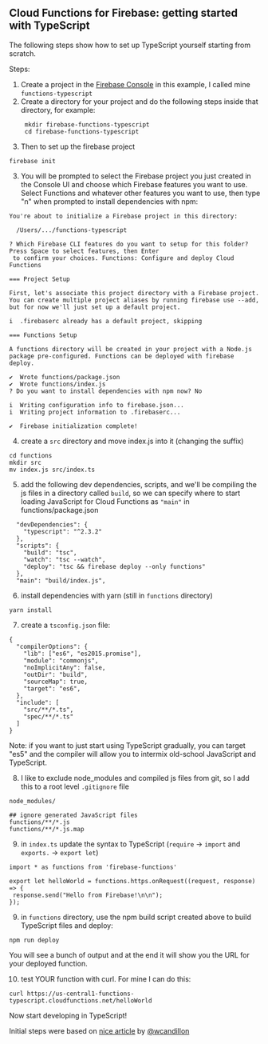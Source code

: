 ## Cloud Functions for Firebase: getting started with TypeScript

The following steps show how to set up TypeScript yourself starting
from scratch.



Steps:

1. Create a project in the [Firebase Console](https://console.firebase.google.com/)
in this example, I called mine `functions-typescript`
2. Create a directory for your project and do the following steps inside that
directory, for example:
   ```
    mkdir firebase-functions-typescript
    cd firebase-functions-typescript
   ```
2. Then to set up the firebase project
```
firebase init
```
3. You will be prompted to select the Firebase project you just created in the
Console UI and choose which Firebase features you want to use.  Select
Functions and whatever other features you want to use, then type "n" when
prompted to install dependencies with npm:
```
You're about to initialize a Firebase project in this directory:

  /Users/.../functions-typescript

? Which Firebase CLI features do you want to setup for this folder? Press Space to select features, then Enter
 to confirm your choices. Functions: Configure and deploy Cloud Functions

=== Project Setup

First, let's associate this project directory with a Firebase project.
You can create multiple project aliases by running firebase use --add,
but for now we'll just set up a default project.

i  .firebaserc already has a default project, skipping

=== Functions Setup

A functions directory will be created in your project with a Node.js
package pre-configured. Functions can be deployed with firebase deploy.

✔  Wrote functions/package.json
✔  Wrote functions/index.js
? Do you want to install dependencies with npm now? No

i  Writing configuration info to firebase.json...
i  Writing project information to .firebaserc...

✔  Firebase initialization complete!
```
4. create a `src` directory and move index.js into it (changing the suffix)
```
cd functions
mkdir src
mv index.js src/index.ts
```
5. add the following dev dependencies, scripts, and we'll be compiling the js
files in a directory called `build`, so we can specify where to start loading
JavaScript for Cloud Functions as `"main"` in functions/package.json
```
  "devDependencies": {
    "typescript": "^2.3.2"
  },
  "scripts": {
    "build": "tsc",
    "watch": "tsc --watch",
    "deploy": "tsc && firebase deploy --only functions"
  },
  "main": "build/index.js",
```

6. install dependencies with yarn (still in `functions` directory)
```
yarn install
```
7. create a `tsconfig.json` file:
```
{
  "compilerOptions": {
    "lib": ["es6", "es2015.promise"],
    "module": "commonjs",
    "noImplicitAny": false,
    "outDir": "build",
    "sourceMap": true,
    "target": "es6",
  },
  "include": [
    "src/**/*.ts",
    "spec/**/*.ts"
  ]
}
```

Note: if you want to just start using TypeScript gradually, you can target
"es5" and the compiler will allow you to intermix old-school JavaScript
and TypeScript.


8. I like to exclude node_modules and compiled js files from git, so
I add this to a root level `.gitignore` file

```
node_modules/

## ignore generated JavaScript files
functions/**/*.js
functions/**/*.js.map
```

9. in `index.ts` update the syntax to TypeScript (`require` -> `import` and
`exports.` -> `export let`)

```
import * as functions from 'firebase-functions'

export let helloWorld = functions.https.onRequest((request, response) => {
 response.send("Hello from Firebase!\n\n");
});
```

9. in `functions` directory, use the npm build script created
above to build TypeScript files and deploy:
```
npm run deploy
```
You will see a bunch of output and at the end it will show you the URL for your deployed function.

10. test YOUR function with curl. For mine I can do this:
```
curl https://us-central1-functions-typescript.cloudfunctions.net/helloWorld
```

Now start developing in TypeScript!

Initial steps were based on [nice article](https://medium.com/@wcandillon/writing-cloud-functions-with-typescript-61d86e282752) by [@wcandillon](https://twitter.com/wcandillon)
